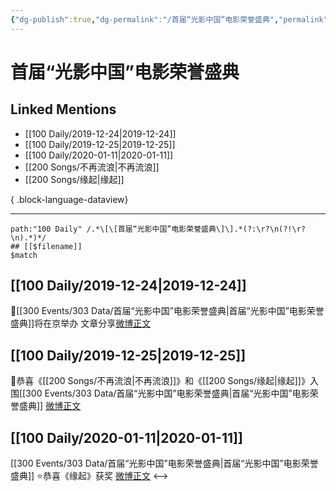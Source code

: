 ```yaml
---
{"dg-publish":true,"dg-permalink":"/首届“光影中国”电影荣誉盛典","permalink":"/首届“光影中国”电影荣誉盛典/","created":"2023-04-01T20:37:47.000+08:00","updated":"2023-08-24T19:18:33.589+08:00"}
---
```


# 首届“光影中国”电影荣誉盛典

## Linked Mentions
- [[100 Daily/2019-12-24\|2019-12-24]]
- [[100 Daily/2019-12-25\|2019-12-25]]
- [[100 Daily/2020-01-11\|2020-01-11]]
- [[200 Songs/不再流浪\|不再流浪]]
- [[200 Songs/缘起\|缘起]]

{ .block-language-dataview}

---

```expander
path:"100 Daily" /.*\[\[首届“光影中国”电影荣誉盛典\]\].*(?:\r?\n(?!\r?\n).*)*/
## [[$filename]]
$match
```
## [[100 Daily/2019-12-24\|2019-12-24]]
🎄[[300 Events/303 Data/首届“光影中国”电影荣誉盛典\|首届“光影中国”电影荣誉盛典]]将在京举办
文章分享[微博正文](https://m.weibo.cn/6466290670/4452997126215292)
## [[100 Daily/2019-12-25\|2019-12-25]]
🌿恭喜《[[200 Songs/不再流浪\|不再流浪]]》和《[[200 Songs/缘起\|缘起]]》入围[[300 Events/303 Data/首届“光影中国”电影荣誉盛典\|首届“光影中国”电影荣誉盛典]]
[微博正文](https://m.weibo.cn/6466290670/4453437427041292)

## [[100 Daily/2020-01-11\|2020-01-11]]
[[300 Events/303 Data/首届“光影中国”电影荣誉盛典\|首届“光影中国”电影荣誉盛典]]
⭐恭喜《缘起》获奖 [微博正文](https://m.weibo.cn/6466290670/4459594887580098)
<-->